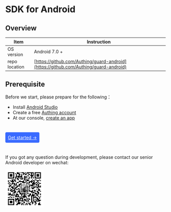 # SDK for Android

<LastUpdated/>

## Overview

|   Item   |           Instruction                              |
| -------- | ------------------------------------------- |
| OS version | Android 7.0 +  
| repo location | [https://github.com/Authing/guard-android](https://github.com/Authing/guard-android) |

## Prerequisite

Before we start, please prepare for the following：

- Install [Android Studio](https://developer.android.google.cn/studio)
- Create a free [Authing account](https://www.authing.cn/)
- At our console, [create an app](https://docs.authing.cn/v2/guides/app/create-app.html)

<br>

<span style="background-color: #396aff;a:link:color:#FFF;padding:8px;border-radius: 4px;"><a href="./develop.html" style="color:#FFF;">Get started →</a>
</span>

<br>

If you got any question during development, please contact our senior Android developer on wechat:

<img src="./images/zhongjiahui.jpg" alt="drawing" width="120" height="120"/>
